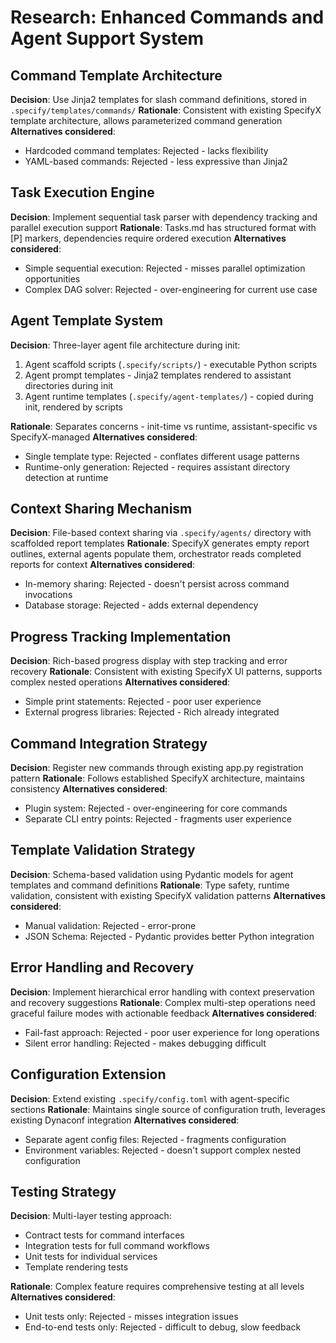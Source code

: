 # Research: Enhanced Commands and Agent Support System

## Command Template Architecture

**Decision**: Use Jinja2 templates for slash command definitions, stored in `.specify/templates/commands/`
**Rationale**: Consistent with existing SpecifyX template architecture, allows parameterized command generation
**Alternatives considered**:
- Hardcoded command templates: Rejected - lacks flexibility
- YAML-based commands: Rejected - less expressive than Jinja2

## Task Execution Engine

**Decision**: Implement sequential task parser with dependency tracking and parallel execution support
**Rationale**: Tasks.md has structured format with [P] markers, dependencies require ordered execution
**Alternatives considered**:
- Simple sequential execution: Rejected - misses parallel optimization opportunities
- Complex DAG solver: Rejected - over-engineering for current use case

## Agent Template System

**Decision**: Three-layer agent file architecture during init:
1. Agent scaffold scripts (`.specify/scripts/`) - executable Python scripts
2. Agent prompt templates - Jinja2 templates rendered to assistant directories during init
3. Agent runtime templates (`.specify/agent-templates/`) - copied during init, rendered by scripts

**Rationale**: Separates concerns - init-time vs runtime, assistant-specific vs SpecifyX-managed
**Alternatives considered**:
- Single template type: Rejected - conflates different usage patterns
- Runtime-only generation: Rejected - requires assistant directory detection at runtime

## Context Sharing Mechanism

**Decision**: File-based context sharing via `.specify/agents/` directory with scaffolded report templates
**Rationale**: SpecifyX generates empty report outlines, external agents populate them, orchestrator reads completed reports for context
**Alternatives considered**:
- In-memory sharing: Rejected - doesn't persist across command invocations
- Database storage: Rejected - adds external dependency

## Progress Tracking Implementation

**Decision**: Rich-based progress display with step tracking and error recovery
**Rationale**: Consistent with existing SpecifyX UI patterns, supports complex nested operations
**Alternatives considered**:
- Simple print statements: Rejected - poor user experience
- External progress libraries: Rejected - Rich already integrated

## Command Integration Strategy

**Decision**: Register new commands through existing app.py registration pattern
**Rationale**: Follows established SpecifyX architecture, maintains consistency
**Alternatives considered**:
- Plugin system: Rejected - over-engineering for core commands
- Separate CLI entry points: Rejected - fragments user experience

## Template Validation Strategy

**Decision**: Schema-based validation using Pydantic models for agent templates and command definitions
**Rationale**: Type safety, runtime validation, consistent with existing SpecifyX validation patterns
**Alternatives considered**:
- Manual validation: Rejected - error-prone
- JSON Schema: Rejected - Pydantic provides better Python integration

## Error Handling and Recovery

**Decision**: Implement hierarchical error handling with context preservation and recovery suggestions
**Rationale**: Complex multi-step operations need graceful failure modes with actionable feedback
**Alternatives considered**:
- Fail-fast approach: Rejected - poor user experience for long operations
- Silent error handling: Rejected - makes debugging difficult

## Configuration Extension

**Decision**: Extend existing `.specify/config.toml` with agent-specific sections
**Rationale**: Maintains single source of configuration truth, leverages existing Dynaconf integration
**Alternatives considered**:
- Separate agent config files: Rejected - fragments configuration
- Environment variables: Rejected - doesn't support complex nested configuration

## Testing Strategy

**Decision**: Multi-layer testing approach:
- Contract tests for command interfaces
- Integration tests for full command workflows
- Unit tests for individual services
- Template rendering tests

**Rationale**: Complex feature requires comprehensive testing at all levels
**Alternatives considered**:
- Unit tests only: Rejected - misses integration issues
- End-to-end tests only: Rejected - difficult to debug, slow feedback